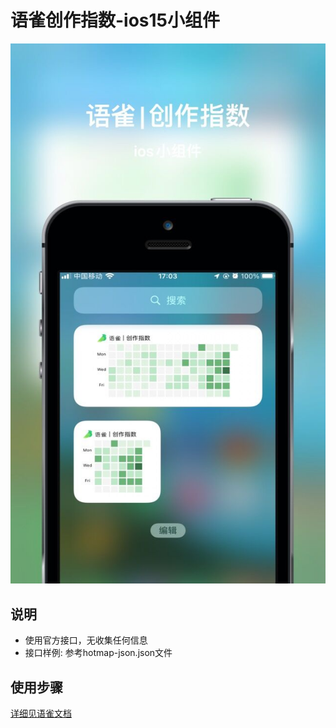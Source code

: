 # 语雀创作指数-ios15小组件
 ![example](./images/example1.jpg)

 
## 说明
- 使用官方接口，无收集任何信息
- 接口样例: 参考hotmap-json.json文件

## 使用步骤
[详细见语雀文档](https://www.yuque.com/5zhimao/fmifvi/gf5t3m)